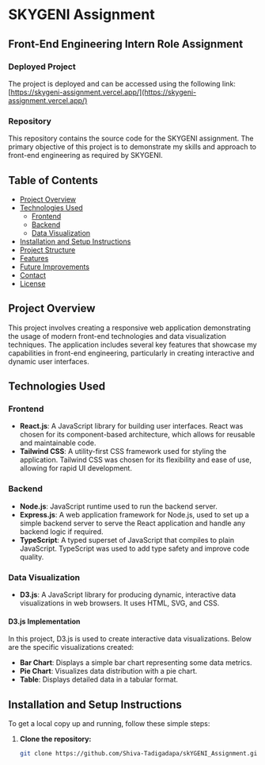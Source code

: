 # SKYGENI Assignment

## Front-End Engineering Intern Role Assignment

### Deployed Project
The project is deployed and can be accessed using the following link:
[https://skygeni-assignment.vercel.app/](https://skygeni-assignment.vercel.app/)

### Repository
This repository contains the source code for the SKYGENI assignment. The primary objective of this project is to demonstrate my skills and approach to front-end engineering as required by SKYGENI.

## Table of Contents
- [Project Overview](#project-overview)
- [Technologies Used](#technologies-used)
  - [Frontend](#frontend)
  - [Backend](#backend)
  - [Data Visualization](#data-visualization)
- [Installation and Setup Instructions](#installation-and-setup-instructions)
- [Project Structure](#project-structure)
- [Features](#features)
- [Future Improvements](#future-improvements)
- [Contact](#contact)
- [License](#license)

## Project Overview
This project involves creating a responsive web application demonstrating the usage of modern front-end technologies and data visualization techniques. The application includes several key features that showcase my capabilities in front-end engineering, particularly in creating interactive and dynamic user interfaces.

## Technologies Used
### Frontend
- **React.js**: A JavaScript library for building user interfaces. React was chosen for its component-based architecture, which allows for reusable and maintainable code.
- **Tailwind CSS**: A utility-first CSS framework used for styling the application. Tailwind CSS was chosen for its flexibility and ease of use, allowing for rapid UI development.

### Backend
- **Node.js**: JavaScript runtime used to run the backend server.
- **Express.js**: A web application framework for Node.js, used to set up a simple backend server to serve the React application and handle any backend logic if required.
- **TypeScript**: A typed superset of JavaScript that compiles to plain JavaScript. TypeScript was used to add type safety and improve code quality.

### Data Visualization
- **D3.js**: A JavaScript library for producing dynamic, interactive data visualizations in web browsers. It uses HTML, SVG, and CSS.

#### D3.js Implementation
In this project, D3.js is used to create interactive data visualizations. Below are the specific visualizations created:
- **Bar Chart**: Displays a simple bar chart representing some data metrics.
- **Pie Chart**: Visualizes data distribution with a pie chart.
- **Table**: Displays detailed data in a tabular format.

## Installation and Setup Instructions
To get a local copy up and running, follow these simple steps:

1. **Clone the repository:**
   ```bash
   git clone https://github.com/Shiva-Tadigadapa/skYGENI_Assignment.git
